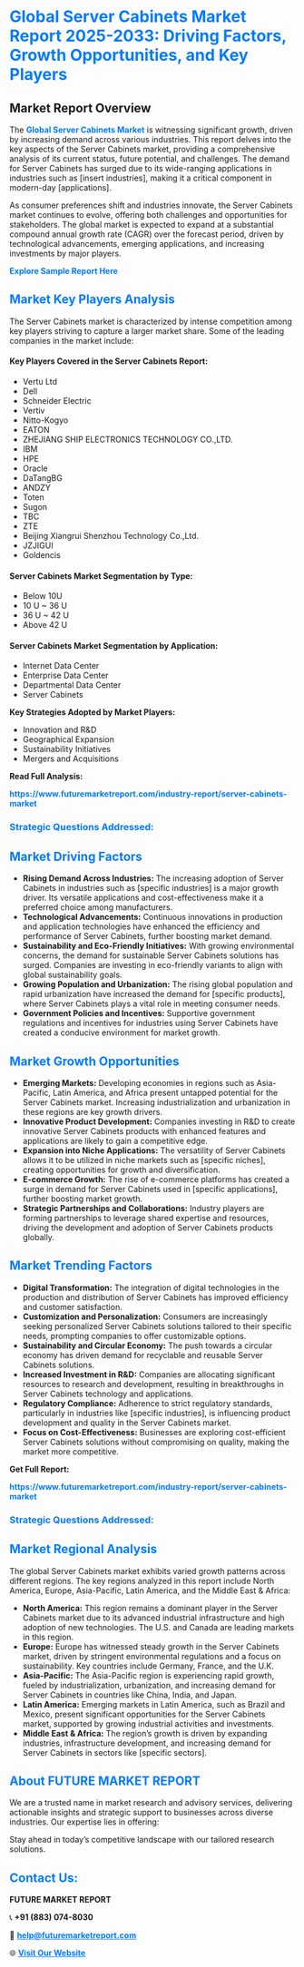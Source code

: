 <h1 style="color: #007BFF;">Global Server Cabinets Market Report 2025-2033: Driving Factors, Growth Opportunities, and Key Players</h1>

<section id="overview">
<h2>Market Report Overview</h2>
<p>The <a href="https://www.futuremarketreport.com/industry-report/server-cabinets-market" style="color: #007BFF; text-decoration: none;"><strong>Global Server Cabinets Market</strong></a> is witnessing significant growth, driven by increasing demand across various industries. This report delves into the key aspects of the Server Cabinets market, providing a comprehensive analysis of its current status, future potential, and challenges. The demand for Server Cabinets has surged due to its wide-ranging applications in industries such as [insert industries], making it a critical component in modern-day [applications].</p>
<p>As consumer preferences shift and industries innovate, the Server Cabinets market continues to evolve, offering both challenges and opportunities for stakeholders. The global market is expected to expand at a substantial compound annual growth rate (CAGR) over the forecast period, driven by technological advancements, emerging applications, and increasing investments by major players.</p>
</section>

<section id="overview">
<p><a href="https://www.futuremarketreport.com/request-sample/reportId=128402" style="color: #007BFF; text-decoration: none;"><strong>Explore Sample Report Here</strong></a></p>
</section>

<section id="key-players">
<h2 style="color: #007BFF;">Market Key Players Analysis</h2>
<p>The Server Cabinets market is characterized by intense competition among key players striving to capture a larger market share. Some of the leading companies in the market include:</p>
<h4>Key Players Covered in the Server Cabinets Report:</h4>
<ul><li>Vertu Ltd</li><li>Dell</li><li>Schneider Electric</li><li>Vertiv</li><li>Nitto-Kogyo</li><li>EATON</li><li>ZHEJIANG SHIP ELECTRONICS TECHNOLOGY CO.,LTD.</li><li>IBM</li><li>HPE</li><li>Oracle</li><li>DaTangBG</li><li>ANDZY</li><li>Toten</li><li>Sugon</li><li>TBC</li><li>ZTE</li><li>Beijing Xiangrui Shenzhou Technology Co.,Ltd.</li><li>JZJIGUI</li><li>Goldencis</li></ul>
<h4>Server Cabinets Market Segmentation by Type:</h4>
<ul><li>Below 10U</li><li>10 U ~ 36 U</li><li>36 U ~ 42 U</li><li>Above 42 U</li></ul>

<h4>Server Cabinets Market Segmentation by Application:</h4>
<ul><li>Internet Data Center</li><li>Enterprise Data Center</li><li>Departmental Data Center</li><li>Server Cabinets</li></ul>
<p><strong>Key Strategies Adopted by Market Players:</strong></p>
<ul>
<li>Innovation and R&D</li>
<li>Geographical Expansion</li>
<li>Sustainability Initiatives</li>
<li>Mergers and Acquisitions</li>
</ul>
</section>

<section>
<p><strong>Read Full Analysis: </strong></p><a href="https://www.futuremarketreport.com/industry-report/server-cabinets-market" style="color: #007BFF; text-decoration: none;"><strong>https://www.futuremarketreport.com/industry-report/server-cabinets-market</strong></a>
<h3 style="color: #007BFF;">Strategic Questions Addressed:</h3>
</section>

<section id="driving-factors">
<h2 style="color: #007BFF;">Market Driving Factors</h2>
<ul>
<li><strong>Rising Demand Across Industries:</strong> The increasing adoption of Server Cabinets in industries such as [specific industries] is a major growth driver. Its versatile applications and cost-effectiveness make it a preferred choice among manufacturers.</li>
<li><strong>Technological Advancements:</strong> Continuous innovations in production and application technologies have enhanced the efficiency and performance of Server Cabinets, further boosting market demand.</li>
<li><strong>Sustainability and Eco-Friendly Initiatives:</strong> With growing environmental concerns, the demand for sustainable Server Cabinets solutions has surged. Companies are investing in eco-friendly variants to align with global sustainability goals.</li>
<li><strong>Growing Population and Urbanization:</strong> The rising global population and rapid urbanization have increased the demand for [specific products], where Server Cabinets plays a vital role in meeting consumer needs.</li>
<li><strong>Government Policies and Incentives:</strong> Supportive government regulations and incentives for industries using Server Cabinets have created a conducive environment for market growth.</li>
</ul>
</section>

<section id="growth-opportunities">
<h2 style="color: #007BFF;">Market Growth Opportunities</h2>
<ul>
<li><strong>Emerging Markets:</strong> Developing economies in regions such as Asia-Pacific, Latin America, and Africa present untapped potential for the Server Cabinets market. Increasing industrialization and urbanization in these regions are key growth drivers.</li>
<li><strong>Innovative Product Development:</strong> Companies investing in R&D to create innovative Server Cabinets products with enhanced features and applications are likely to gain a competitive edge.</li>
<li><strong>Expansion into Niche Applications:</strong> The versatility of Server Cabinets allows it to be utilized in niche markets such as [specific niches], creating opportunities for growth and diversification.</li>
<li><strong>E-commerce Growth:</strong> The rise of e-commerce platforms has created a surge in demand for Server Cabinets used in [specific applications], further boosting market growth.</li>
<li><strong>Strategic Partnerships and Collaborations:</strong> Industry players are forming partnerships to leverage shared expertise and resources, driving the development and adoption of Server Cabinets products globally.</li>
</ul>
</section>

<section id="trending-factors">
<h2 style="color: #007BFF;">Market Trending Factors</h2>
<ul>
<li><strong>Digital Transformation:</strong> The integration of digital technologies in the production and distribution of Server Cabinets has improved efficiency and customer satisfaction.</li>
<li><strong>Customization and Personalization:</strong> Consumers are increasingly seeking personalized Server Cabinets solutions tailored to their specific needs, prompting companies to offer customizable options.</li>
<li><strong>Sustainability and Circular Economy:</strong> The push towards a circular economy has driven demand for recyclable and reusable Server Cabinets solutions.</li>
<li><strong>Increased Investment in R&D:</strong> Companies are allocating significant resources to research and development, resulting in breakthroughs in Server Cabinets technology and applications.</li>
<li><strong>Regulatory Compliance:</strong> Adherence to strict regulatory standards, particularly in industries like [specific industries], is influencing product development and quality in the Server Cabinets market.</li>
<li><strong>Focus on Cost-Effectiveness:</strong> Businesses are exploring cost-efficient Server Cabinets solutions without compromising on quality, making the market more competitive.</li>
</ul>
</section>

<section>
<p><strong>Get Full Report: </strong></p><a href="https://www.futuremarketreport.com/industry-report/server-cabinets-market" style="color: #007BFF; text-decoration: none;"><strong>https://www.futuremarketreport.com/industry-report/server-cabinets-market</strong></a>
<h3 style="color: #007BFF;">Strategic Questions Addressed:</h3>
</section>


<section id="regional-analysis">
<h2 style="color: #007BFF;">Market Regional Analysis</h2>
<p>The global Server Cabinets market exhibits varied growth patterns across different regions. The key regions analyzed in this report include North America, Europe, Asia-Pacific, Latin America, and the Middle East & Africa:</p>
<ul>
<li><strong>North America:</strong> This region remains a dominant player in the Server Cabinets market due to its advanced industrial infrastructure and high adoption of new technologies. The U.S. and Canada are leading markets in this region.</li>
<li><strong>Europe:</strong> Europe has witnessed steady growth in the Server Cabinets market, driven by stringent environmental regulations and a focus on sustainability. Key countries include Germany, France, and the U.K.</li>
<li><strong>Asia-Pacific:</strong> The Asia-Pacific region is experiencing rapid growth, fueled by industrialization, urbanization, and increasing demand for Server Cabinets in countries like China, India, and Japan.</li>
<li><strong>Latin America:</strong> Emerging markets in Latin America, such as Brazil and Mexico, present significant opportunities for the Server Cabinets market, supported by growing industrial activities and investments.</li>
<li><strong>Middle East & Africa:</strong> The region’s growth is driven by expanding industries, infrastructure development, and increasing demand for Server Cabinets in sectors like [specific sectors].</li>
</ul>
</section>

<footer>
<h2 style="color: #007BFF;">About FUTURE MARKET REPORT</h2>
<p>We are a trusted name in market research and advisory services, delivering actionable insights and strategic support to businesses across diverse industries. Our expertise lies in offering:</p>

<p>Stay ahead in today’s competitive landscape with our tailored research solutions.</p>

<h2 style="color: #007BFF;">Contact Us:</h2>
<p><strong>FUTURE MARKET REPORT</strong></p>
<p>📞 <strong>+91 (883) 074-8030</strong></p>
<p>📧 <strong><a href="mailto:help@futuremarketreport.com" style="color: #007BFF;">help@futuremarketreport.com</a></strong></p>
<p>🌐 <strong><a href="https://www.futuremarketreport.com/" style="color: #007BFF;">Visit Our Website</a></strong></p>
</footer>